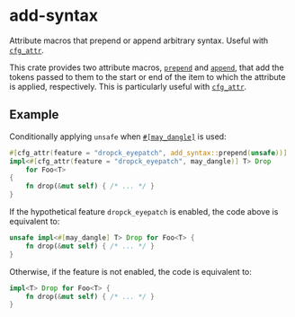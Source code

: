 add-syntax
==========

Attribute macros that prepend or append arbitrary syntax. Useful with
[`cfg_attr`].

This crate provides two attribute macros, [`prepend`] and [`append`], that
add the tokens passed to them to the start or end of the item to which the
attribute is applied, respectively. This is particularly useful with
[`cfg_attr`].

Example
-------

Conditionally applying `unsafe` when [`#[may_dangle]`][may_dangle] is used:

[may_dangle]: https://github.com/rust-lang/rust/issues/34761

```rust
#[cfg_attr(feature = "dropck_eyepatch", add_syntax::prepend(unsafe))]
impl<#[cfg_attr(feature = "dropck_eyepatch", may_dangle)] T> Drop
    for Foo<T>
{
    fn drop(&mut self) { /* ... */ }
}
```

If the hypothetical feature `dropck_eyepatch` is enabled, the code above
is equivalent to:

```rust
unsafe impl<#[may_dangle] T> Drop for Foo<T> {
    fn drop(&mut self) { /* ... */ }
}
```

Otherwise, if the feature is not enabled, the code is equivalent to:

```rust
impl<T> Drop for Foo<T> {
    fn drop(&mut self) { /* ... */ }
}
```

[`cfg_attr`]:
https://doc.rust-lang.org/reference/conditional-compilation.html#the-cfg_attr-attribute
[`prepend`]: https://docs.rs/add-syntax/0.1/add_syntax/attr.prepend.html
[`append`]: https://docs.rs/add-syntax/0.1/add_syntax/attr.append.html
